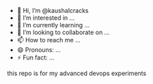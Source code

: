 - 👋 Hi, I’m @kaushalcracks
- 👀 I’m interested in ...
- 🌱 I’m currently learning ...
- 💞️ I’m looking to collaborate on ...
- 📫 How to reach me ...
- 😄 Pronouns: ...
- ⚡ Fun fact: ...

<!---
kaushalcracks/kaushalcracks is a ✨ special ✨ repository because its `README.md` (this file) appears on your GitHub profile.
You can click the Preview link to take a look at your changes.
--->
this repo is for my advanced devops experiments
